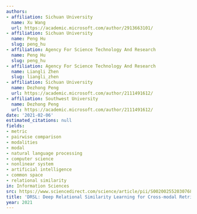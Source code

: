 ```yaml
---
authors:
- affiliation: Sichuan University
  name: Xu Wang
  url: https://academic.microsoft.com/author/2913663101/
- affiliation: Sichuan University
  name: Peng Hu
  slug: peng_hu
- affiliation: Agency For Science Technology And Research
  name: Peng Hu
  slug: peng_hu
- affiliation: Agency For Science Technology And Research
  name: Liangli Zhen
  slug: liangli_zhen
- affiliation: Sichuan University
  name: Dezhong Peng
  url: https://academic.microsoft.com/author/2111491612/
- affiliation: Southwest University
  name: Dezhong Peng
  url: https://academic.microsoft.com/author/2111491612/
date: '2021-02-06'
estimated_citations: null
fields:
- metric
- pairwise comparison
- modalities
- modal
- natural language processing
- computer science
- nonlinear system
- artificial intelligence
- common space
- relational similarity
in: Information Sciences
src: https://www.sciencedirect.com/science/article/pii/S0020025520307684
title: 'DRSL: Deep Relational Similarity Learning for Cross-modal Retrieval'
year: 2021
---
```

